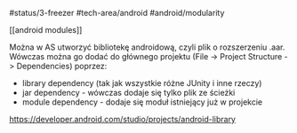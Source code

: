 #status/3-freezer 
#tech-area/android 
#android/modularity 

[[android modules]]

Można w AS utworzyć bibliotekę androidową, czyli plik o rozszerzeniu .aar.
Wówczas można go dodać do głównego projektu (File -> Project Structure -> Dependencies) poprzez:
- library dependency (tak jak wszystkie różne JUnity i inne rzeczy)
- jar dependency - wówczas dodaje się tylko plik ze ścieżki
- module dependency - dodaje się moduł istniejący już w projekcie


https://developer.android.com/studio/projects/android-library